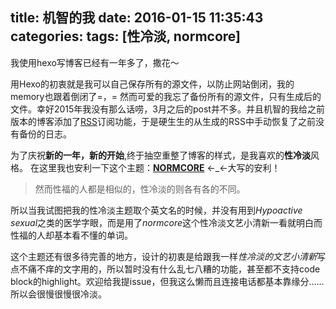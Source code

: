 title: 机智的我
date: 2016-01-15 11:35:43
categories:
tags: [性冷淡, normcore]
---
我使用hexo写博客已经有一年多了，撒花～

用Hexo的初衷就是我可以自己保存所有的源文件，以防止网站倒闭，我的memory也跟着倒闭了=，=
然而可爱的我忘了备份所有的源文件，只有生成后的文件。幸好2015年我没有那么话唠，3月之后的post并不多。并且机智的我给之前版本的博客添加了[RSS](atom.xml)订阅功能，于是硬生生的从生成的RSS中手动恢复了之前没有备份的日志。

为了庆祝**新的一年，新的开始**,终于抽空重整了博客的样式，是我喜欢的**性冷淡**风格。
在这里我也安利一下这个主题：[**NORMCORE**](https://github.com/sabrinaluo/hexo-theme-normcore) ←_←大写的安利！

> 然而性福的人都是相似的，性冷淡的则各有各的不同。

所以当我试图把我的性冷淡主题取个英文名的时候，并没有用到*Hypoactive sexual*之类的医学字眼，而是用了*normcore*这个性冷淡文艺小清新一看就明白而性福的人却基本看不懂的单词。

这个主题还有很多待完善的地方，设计的初衷是给跟我一样*性冷淡的文艺小清新*写点不痛不痒的文字用的，所以暂时没有什么乱七八糟的功能，甚至都不支持code block的highlight。欢迎给我提issue，但我这么懒而且连接电话都基本靠缘分……所以会很慢很慢很冷淡。
